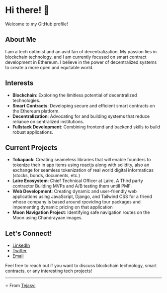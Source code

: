 
# Hi there! 👋

Welcome to my GitHub profile!

## About Me
I am a tech optimist and an avid fan of decentralization. My passion lies in blockchain technology, and I am currently focused on smart contract development in Ethereum. I believe in the power of decentralized systems to create a more open and equitable world.

## Interests
- **Blockchain**: Exploring the limitless potential of decentralized technologies.
- **Smart Contracts**: Developing secure and efficient smart contracts on the Ethereum platform.
- **Decentralization**: Advocating for and building systems that reduce reliance on centralized institutions.
- **Fullstack Development**: Combining frontend and backend skills to build robust applications.

## Current Projects
- **Tokapack**: Creating seameless libraries that will enable founders to tokenize their in app items using reactjs along with solidity, also an exchange for seamless tokenization of real world digital informaticas (stocks, bonds, documents, etc.)
- **Laire Ecosystem**: Chief Technical Officer at Laire, A Third party contractor Building MVPs and A/B testing them untill PMF. 
- **Web Development**: Creating dynamic and user-friendly web applications using JavaScript, Django, and Tailwind CSS for a friend whose company is based around rpoviding tour packages and impementing dynamic pricing on that application 
- **Moon Navigation Project**: Identifying safe navigation routes on the Moon using Chandrayaan images.

## Let's Connect!
- [LinkedIn](linkedin.com/in/tejasvi-kr/)
- [Twitter](https://twitter.com/scepTejas)
- [Email](mailto:sceptejas@proton.me)

Feel free to reach out if you want to discuss blockchain technology, smart contracts, or any interesting tech projects!

---

⭐️ From [Tejasvi](https://github.com/sceptejas)
